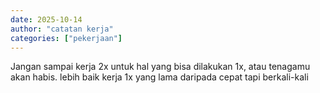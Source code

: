 ```yaml
---
date: 2025-10-14
author: "catatan kerja"
categories: ["pekerjaan"]
---
```


Jangan sampai kerja 2x untuk hal yang bisa dilakukan 1x, atau tenagamu akan habis. lebih baik kerja 1x yang lama daripada cepat tapi berkali-kali